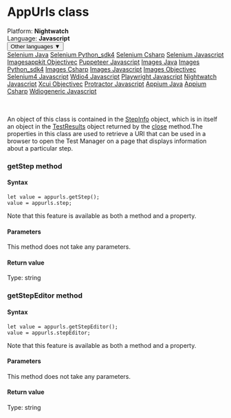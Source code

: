 # AppUrls class
<div class='platform-bar-container-div'><div class='platform-bar-div'>Platform:  <b> Nightwatch</b>
</div><div class='platform-bar-div'>Language: <b>Javascript</b></div><div class='dropdown-button-container-div'><button class='sdk-language-dropdown-button'>Other languages ▼</button><div class='dropdown-content'>
<a href='../../selenium/java/appurls'>Selenium Java</a>
<a href='../../selenium/python_sdk4/appurls'>Selenium Python_sdk4</a>
<a href='../../selenium/csharp/appurls'>Selenium Csharp</a>
<a href='../../selenium/javascript/appurls'>Selenium Javascript</a>
<a href='../../imagesappkit/objectivec/appurls'>Imagesappkit Objectivec</a>
<a href='../../puppeteer/javascript/appurls'>Puppeteer Javascript</a>
<a href='../../images/java/appurls'>Images Java</a>
<a href='../../images/python_sdk4/appurls'>Images Python_sdk4</a>
<a href='../../images/csharp/appurls'>Images Csharp</a>
<a href='../../images/javascript/appurls'>Images Javascript</a>
<a href='../../images/objectivec/appurls'>Images Objectivec</a>
<a href='../../selenium4/javascript/appurls'>Selenium4 Javascript</a>
<a href='../../wdio4/javascript/appurls'>Wdio4 Javascript</a>
<a href='../../playwright/javascript/appurls'>Playwright Javascript</a>
<a href='../../nightwatch/javascript/appurls'>Nightwatch Javascript</a>
<a href='../../xcui/objectivec/appurls'>Xcui Objectivec</a>
<a href='../../protractor/javascript/appurls'>Protractor Javascript</a>
<a href='../../appium/java/appurls'>Appium Java</a>
<a href='../../appium/csharp/appurls'>Appium Csharp</a>
<a href='../../wdiogeneric/javascript/appurls'>Wdiogeneric Javascript</a>
</div></div><br /><br /></div>




An object of this class is contained in the [StepInfo](./stepinfo) object, which is in itself an object in the [TestResults](./testresults) object returned by the [close](#close-method) method.The properties in this class are used to retrieve a URI that can be used in a browser to open the Test Manager on a page that displays information about a particular step.


### getStep method
#### Syntax


    let value = appurls.getStep();
    value = appurls.step;
    

Note that this feature is available as both a method and a property.

#### Parameters

This method does not take any parameters.

#### Return value

Type:  string

### getStepEditor method
#### Syntax


    let value = appurls.getStepEditor();
    value = appurls.stepEditor;
    

Note that this feature is available as both a method and a property.

#### Parameters

This method does not take any parameters.

#### Return value

Type:  string
